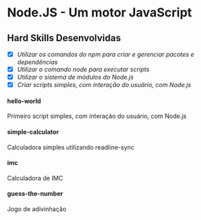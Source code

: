 # Node.JS - Um motor JavaScript

## Hard Skills Desenvolvidas

- [X] _Utilizar os comandos do npm para criar e gerenciar pacotes e dependências_
- [X] _Utilizar o comando node para executar scripts_
- [X] _Utilizar o sistema de módulos do Node.js_
- [X] _Criar scripts simples, com interação do usuário, com Node.js_

#### hello-world
Primeiro script simples, com interação do usuário, com Node.js

#### simple-calculator
Calculadora simples utilizando readline-sync

#### imc
Calculadora de IMC

#### guess-the-number
Jogo de adivinhação
